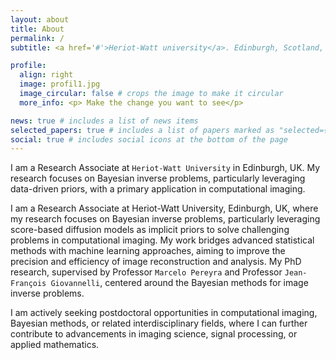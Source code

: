 ```yaml
---
layout: about
title: About
permalink: /
subtitle: <a href='#'>Heriot-Watt university</a>. Edinburgh, Scotland, UK EH14 4AS.

profile:
  align: right
  image: profil1.jpg
  image_circular: false # crops the image to make it circular
  more_info: <p> Make the change you want to see</p>

news: true # includes a list of news items
selected_papers: true # includes a list of papers marked as "selected={true}"
social: true # includes social icons at the bottom of the page
---
```


I am a Research Associate at `Heriot-Watt University` in Edinburgh, UK. My research focuses on Bayesian inverse problems, particularly leveraging data-driven priors, with a primary application in computational imaging.

I am a Research Associate at Heriot-Watt University, Edinburgh, UK, where my research focuses on Bayesian inverse problems, particularly leveraging score-based diffusion models as implicit priors to solve challenging problems in computational imaging. My work bridges advanced statistical methods with machine learning approaches, aiming to improve the precision and efficiency of image reconstruction and analysis. My PhD research, supervised by Professor `Marcelo Pereyra` and Professor `Jean-François Giovannelli`, centered around the Bayesian methods for image inverse problems.

I am actively seeking postdoctoral opportunities in computational imaging, Bayesian methods, or related interdisciplinary fields, where I can further contribute to advancements in imaging science, signal processing, or applied mathematics.
